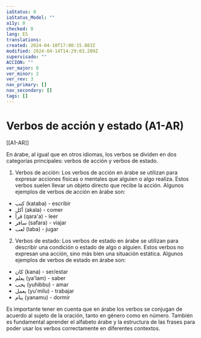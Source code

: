 ```yaml
---
iaStatus: 0
iaStatus_Model: ""
a11y: 0
checked: 0
lang: ES
translations: 
created: 2024-04-10T17:00:15.883Z
modified: 2024-04-14T14:29:03.209Z
supervisado: ""
ACCION: ""
ver_major: 0
ver_minor: 2
ver_rev: 3
nav_primary: []
nav_secondary: []
tags: []
---
```

# Verbos de acción y estado (A1-AR)

[[A1-AR]]

En árabe, al igual que en otros idiomas, los verbos se dividen en dos categorías principales: verbos de acción y verbos de estado.

1. Verbos de acción:
Los verbos de acción en árabe se utilizan para expresar acciones físicas o mentales que alguien o algo realiza. Estos verbos suelen llevar un objeto directo que recibe la acción. Algunos ejemplos de verbos de acción en árabe son:
- كتب (kataba) - escribir
- أكل (akala) - comer
- قرأ (qara'a) - leer
- سافر (safara) - viajar
- لعب (laba) - jugar

2. Verbos de estado:
Los verbos de estado en árabe se utilizan para describir una condición o estado de algo o alguien. Estos verbos no expresan una acción, sino más bien una situación estática. Algunos ejemplos de verbos de estado en árabe son:
- كان (kana) - ser/estar
- يعلم (ya'lam) - saber
- يحب (yuhibbu) - amar
- يعمل (yu'milu) - trabajar
- ينام (yanamu) - dormir

Es importante tener en cuenta que en árabe los verbos se conjugan de acuerdo al sujeto de la oración, tanto en género como en número. También es fundamental aprender el alfabeto árabe y la estructura de las frases para poder usar los verbos correctamente en diferentes contextos.
